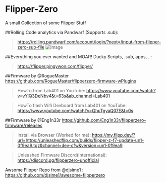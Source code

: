 # Flipper-Zero
A small Collection of some Flipper Stuff

##Rolling Code analytics via Pandwarf (Supports .sub):
>https://rolling.pandwarf.com/account/login/?next=/input-from-flipper-zero-sub-file
![image](https://user-images.githubusercontent.com/75721917/194116443-1e706628-a2bd-40d1-914e-eab02887d809.png)




##Everything you ever wanted and MOAR! Ducky Scripts, .sub, apps, ..:
>https://flipper.pingywon.com/flipper/



##Firmware by @RogueMaster https://github.com/RogueMaster/flipperzero-firmware-wPlugins

>HowTo from Lab401 on YouTube:
https://www.youtube.com/watch?v=vYiQ3DeNbv4&t=63s&ab_channel=Lab401

>HowTo flash Wifi Devboard from Lab401 on YouTube:
https://www.youtube.com/watch?v=QhuTgyaQ07E&t=0s


##Firmware by @Eng1n33r https://github.com/Eng1n33r/flipperzero-firmware/releases
>Install via Browser (Worked for me):
https://my.flipp.dev/?url=https://unleashedflip.com/builds/flipper-z-f7-update-un1-0f9ea9.tgz&channel=dev-cfw&version=un1-0f9ea9

>Unleashed Firmware Discord(International):
https://discord.gg/flipperzero-unofficial



Awsome Flipper Repo from @djsime1 :
https://github.com/djsime1/awesome-flipperzero
